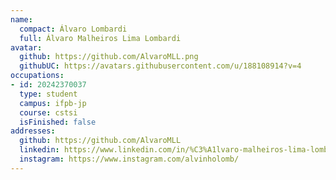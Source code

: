 ```yaml
---
name:
  compact: Álvaro Lombardi
  full: Álvaro Malheiros Lima Lombardi
avatar:
  github: https://github.com/AlvaroMLL.png
  githubUC: https://avatars.githubusercontent.com/u/188108914?v=4
occupations:
- id: 20242370037
  type: student
  campus: ifpb-jp
  course: cstsi
  isFinished: false
addresses:
  github: https://github.com/AlvaroMLL
  linkedin: https://www.linkedin.com/in/%C3%A1lvaro-malheiros-lima-lombardi-677823333/
  instagram: https://www.instagram.com/alvinholomb/
---
```

